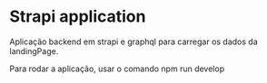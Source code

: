 # Strapi application

Aplicação backend em strapi e graphql para carregar os dados da landingPage.

Para rodar a aplicação, usar o comando npm run develop
